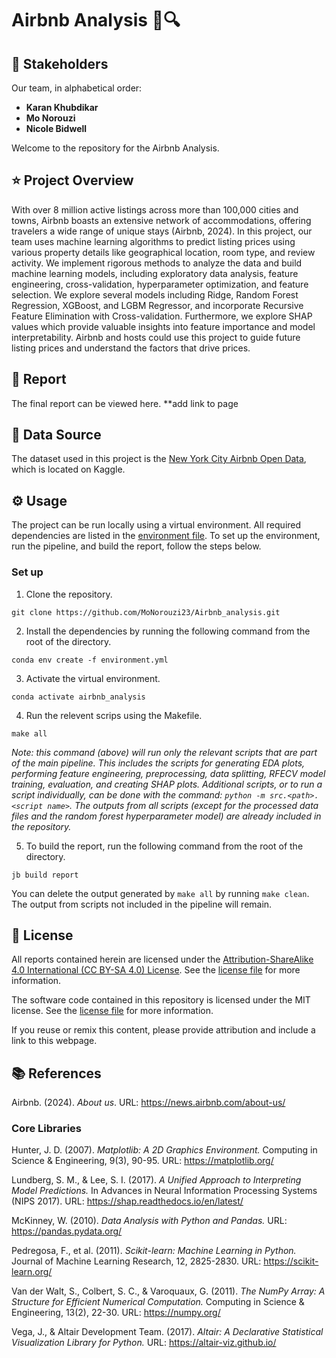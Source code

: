 # Airbnb Analysis 🏡🔍

## 🌟 Stakeholders

Our team, in alphabetical order:

- **Karan Khubdikar**
- **Mo Norouzi**
- **Nicole Bidwell**
    
Welcome to the repository for the Airbnb Analysis.
## ⭐️ Project Overview

With over 8 million active listings across more than 100,000 cities and towns, Airbnb boasts an extensive network of accommodations, offering travelers a wide range of unique stays (Airbnb, 2024). In this project, our team uses machine learning algorithms to predict listing prices using various property details like geographical location, room type, and review activity. We implement rigorous methods to analyze the data and build machine learning models, including exploratory data analysis, feature engineering, cross-validation, hyperparameter optimization, and feature selection. We explore several models including Ridge, Random Forest Regression, XGBoost, and LGBM Regressor, and incorporate Recursive Feature Elimination with Cross-validation. Furthermore, we explore SHAP values which provide valuable insights into feature importance and model interpretability. Airbnb and hosts could use this project to guide future listing prices and understand the factors that drive prices.

## 📄 Report

The final report can be viewed here. **add link to page  

## 📘 Data Source

The dataset used in this project is the [New York City Airbnb Open Data](https://www.kaggle.com/datasets/dgomonov/new-york-city-airbnb-open-data), which is located on Kaggle. 

## ⚙️ Usage

The project can be run locally using a virtual environment. All required dependencies are listed in the [environment file](environment.yml). To set up the environment, run the pipeline, and build the report, follow the steps below. 

### Set up

1. Clone the repository.

```
git clone https://github.com/MoNorouzi23/Airbnb_analysis.git
```

2. Install the dependencies by running the following command from the root of the directory.

```
conda env create -f environment.yml
```

3. Activate the virtual environment. 

```
conda activate airbnb_analysis
```
4. Run the relevent scrips using the Makefile.

```
make all 
```
*Note: this command (above) will run only the relevant scripts that are part of the main pipeline. This includes the scripts for generating EDA plots, performing feature engineering, preprocessing, data splitting, RFECV model training, evaluation, and creating SHAP plots. Additional scripts, or to run a script individually, can be done with the command: `python -m src.<path>.<script name>`. The outputs from all scripts (except for the processed data files and the random forest hyperparameter model) are already included in the repository.* 
  
5. To build the report, run the following command from the root of the directory. 

```
jb build report
```

You can delete the output generated by `make all` by running `make clean`. The output from scripts not included in the pipeline will remain.

## 📖 License

All reports contained herein are licensed under the [Attribution-ShareAlike 4.0 International (CC BY-SA 4.0) License](https://creativecommons.org/licenses/by-sa/4.0/). See the [license file](LICENSE.md) for more information.

The software code contained in this repository is licensed under the MIT license. See the [license file](LICENSE.md) for more information.

If you reuse or remix this content, please provide attribution and include a link to this webpage.

## 📚 References 

Airbnb. (2024). *About us*. URL: https://news.airbnb.com/about-us/

### Core Libraries 

Hunter, J. D. (2007). *Matplotlib: A 2D Graphics Environment.* Computing in Science & Engineering, 9(3), 90-95. URL: https://matplotlib.org/

Lundberg, S. M., & Lee, S. I. (2017). *A Unified Approach to Interpreting Model Predictions.* In Advances in Neural Information Processing Systems (NIPS 2017). URL: https://shap.readthedocs.io/en/latest/

McKinney, W. (2010). *Data Analysis with Python and Pandas.* URL: https://pandas.pydata.org/

Pedregosa, F., et al. (2011). *Scikit-learn: Machine Learning in Python.* Journal of Machine Learning Research, 12, 2825-2830. URL: https://scikit-learn.org/

Van der Walt, S., Colbert, S. C., & Varoquaux, G. (2011). *The NumPy Array: A Structure for Efficient Numerical Computation.* Computing in Science & Engineering, 13(2), 22-30. URL: https://numpy.org/

Vega, J., & Altair Development Team. (2017). *Altair: A Declarative Statistical Visualization Library for Python.* URL: https://altair-viz.github.io/